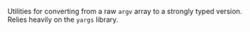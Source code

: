 Utilities for converting from a raw `argv` array to a strongly typed version. Relies heavily on the `yargs` library.